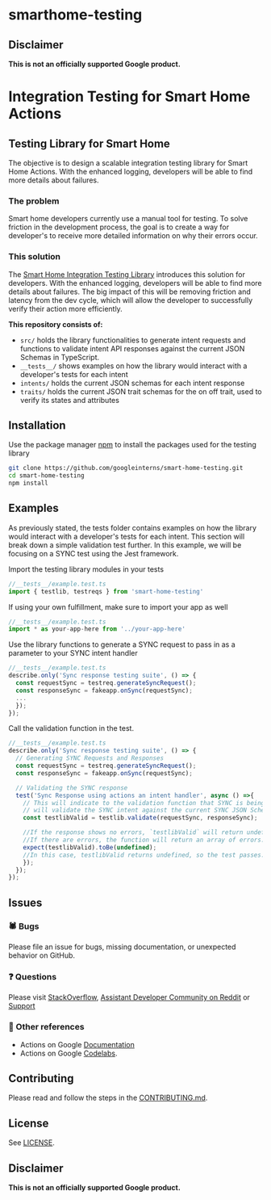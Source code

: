 # smarthome-testing

## Disclaimer

**This is not an officially supported Google product.**
# Integration Testing for Smart Home Actions  

## Testing Library for Smart Home

The objective is to design a scalable integration testing library for Smart Home Actions. With the enhanced logging, developers will be able to find more details about failures.
### The problem
Smart home developers currently use a manual tool for testing. To solve friction in the development process, the goal is to create a way for developer's to receive more detailed information on why their errors occur.

### This solution
The [Smart Home Integration Testing Library](https://github.com/googleinterns/smart-home-testing) introduces this solution for developers. With the enhanced logging, developers will be able to find more details about failures.
The big impact of this will be removing friction and latency from the dev cycle, which will allow the developer to successfully verify their action more efficiently.

**This repository consists of:**
- `src/` holds the library functionalities to generate intent requests and functions to validate intent API responses against the current JSON Schemas in TypeScript.
- `__tests__/` shows examples on how the library would interact with a developer's tests for each intent  
- `intents/` holds the current JSON schemas for each intent response
- `traits/` holds the current JSON trait schemas for the on off trait, used to verify its states and attributes

## Installation
Use the package manager [npm](https://www.npmjs.com/) to install the packages used for the testing library

```bash
git clone https://github.com/googleinterns/smart-home-testing.git
cd smart-home-testing
npm install
```

## Examples
As previously stated, the tests folder contains examples on how the library would interact with a developer's tests for each intent. This section will break down a simple validation test
further. In this example, we will be focusing on a SYNC test using the Jest framework.

Import the testing library modules in your tests
```typescript
//__tests__/example.test.ts
import { testlib, testreqs } from 'smart-home-testing'
```
If using your own fulfillment, make sure to import your app as well
```typescript
//__tests__/example.test.ts
import * as your-app-here from '../your-app-here'
```

Use the library functions to generate a SYNC request to pass in as a parameter to your SYNC intent handler
```typescript
//__tests__/example.test.ts
describe.only('Sync response testing suite', () => {
  const requestSync = testreq.generateSyncRequest();
  const responseSync = fakeapp.onSync(requestSync);
  ...
  });
});
```

Call the validation function in the test.  
```typescript
//__tests__/example.test.ts
describe.only('Sync response testing suite', () => {
  // Generating SYNC Requests and Responses
  const requestSync = testreq.generateSyncRequest();
  const responseSync = fakeapp.onSync(requestSync);

  // Validating the SYNC response
  test('Sync Response using actions an intent handler', async () =>{
    // This will indicate to the validation function that SYNC is being called and
    // will validate the SYNC intent against the current SYNC JSON Schema.
    const testlibValid = testlib.validate(requestSync, responseSync);

    //If the response shows no errors, `testlibValid` will return undefined.
    //If there are errors, the function will return an array of errors.
    expect(testlibValid).toBe(undefined);
    //In this case, testlibValid returns undefined, so the test passes.
    });
  });
});
```

## Issues

### 🕷 Bugs
Please file an issue for bugs, missing documentation, or unexpected behavior on GitHub.

### ❓ Questions
Please visit [StackOverflow](https://stackoverflow.com/questions/tagged/actions-on-google), [Assistant Developer Community on Reddit](https://www.reddit.com/r/GoogleAssistantDev/) or [Support](https://developers.google.com/assistant/support)

### 🤔 Other references
- Actions on Google [Documentation](https://developers.google.com/assistant)
- Actions on Google [Codelabs](https://codelabs.developers.google.com/?cat=Assistant).

## Contributing

Please read and follow the steps in the [CONTRIBUTING.md](CONTRIBUTING.md).

## License

See [LICENSE](LICENSE).

## Disclaimer

**This is not an officially supported Google product.**
